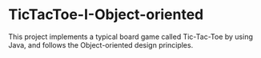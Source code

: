 # TicTacToe-I-Object-oriented
This project implements a typical board game called Tic-Tac-Toe by using Java, and follows the Object-oriented design principles.
